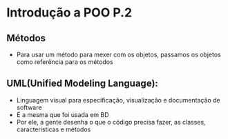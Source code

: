 # Introdução a POO P.2
## Métodos
* Para usar um método para mexer com os objetos, passamos os objetos como referência para os métodos
## UML(Unified Modeling Language):
* Linguagem visual para especificação, visualização e documentação de software
* É a mesma que foi usada em BD
* Por ele, a gente desenha o que o código precisa fazer, as classes, características e métodos
